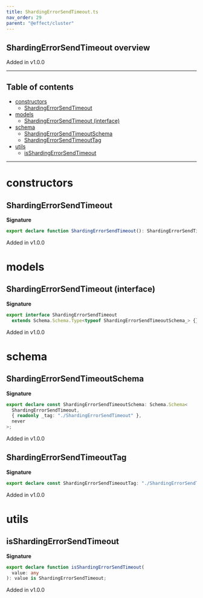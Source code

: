 ```yaml
---
title: ShardingErrorSendTimeout.ts
nav_order: 29
parent: "@effect/cluster"
---
```


## ShardingErrorSendTimeout overview

Added in v1.0.0

---

<h2 class="text-delta">Table of contents</h2>

- [constructors](#constructors)
  - [ShardingErrorSendTimeout](#shardingerrorsendtimeout)
- [models](#models)
  - [ShardingErrorSendTimeout (interface)](#shardingerrorsendtimeout-interface)
- [schema](#schema)
  - [ShardingErrorSendTimeoutSchema](#shardingerrorsendtimeoutschema)
  - [ShardingErrorSendTimeoutTag](#shardingerrorsendtimeouttag)
- [utils](#utils)
  - [isShardingErrorSendTimeout](#isshardingerrorsendtimeout)

---

# constructors

## ShardingErrorSendTimeout

**Signature**

```ts
export declare function ShardingErrorSendTimeout(): ShardingErrorSendTimeout;
```

Added in v1.0.0

# models

## ShardingErrorSendTimeout (interface)

**Signature**

```ts
export interface ShardingErrorSendTimeout
  extends Schema.Schema.Type<typeof ShardingErrorSendTimeoutSchema_> {}
```

Added in v1.0.0

# schema

## ShardingErrorSendTimeoutSchema

**Signature**

```ts
export declare const ShardingErrorSendTimeoutSchema: Schema.Schema<
  ShardingErrorSendTimeout,
  { readonly _tag: "./ShardingErrorSendTimeout" },
  never
>;
```

Added in v1.0.0

## ShardingErrorSendTimeoutTag

**Signature**

```ts
export declare const ShardingErrorSendTimeoutTag: "./ShardingErrorSendTimeout";
```

Added in v1.0.0

# utils

## isShardingErrorSendTimeout

**Signature**

```ts
export declare function isShardingErrorSendTimeout(
  value: any
): value is ShardingErrorSendTimeout;
```

Added in v1.0.0
